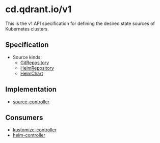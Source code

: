 # cd.qdrant.io/v1

This is the v1 API specification for defining the desired state sources of Kubernetes clusters.

## Specification

* Source kinds:
  + [GitRepository](gitrepositories.md)
  + [HelmRepository](helmrepositories.md)
  + [HelmChart](helmcharts.md)

## Implementation

* [source-controller](https://github.com/fluxcd/source-controller/)

## Consumers

* [kustomize-controller](https://github.com/fluxcd/kustomize-controller/)
* [helm-controller](https://github.com/fluxcd/helm-controller/)
